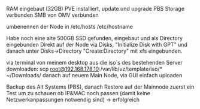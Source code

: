 RAM eingebaut (32GB)
PVE installiert, update und upgrade
PBS Storage verbunden
SMB von OMV verbunden 

umbenennen der Node in
/etc/hosts
/etc/hostname

Habe noch eine alte 500GB SSD gefunden, eingebaut und als Directory eingebunden
Direkt auf der Node via Disks, "Initialize Disk with GPT" und danach unter Disks->Directory "Create:Directory" mit xfs eingebunden.



via terminal von meinem desktop aus die iso`s des bestehenden Server downloaden:
scp root@192.168.178.10:/var/lib/vz/template/iso/* ~/Downloads/
danach auf neuem Main Node, via GUI einfach uploaden

Backup des Alt Systems (PBS), danach Restore auf der Mainnode
zuerst ein Test um zu schauen ob IP&MAC noch passen (damit keine Netzwerkanpassungen notwendig sind) -> erfolgreich